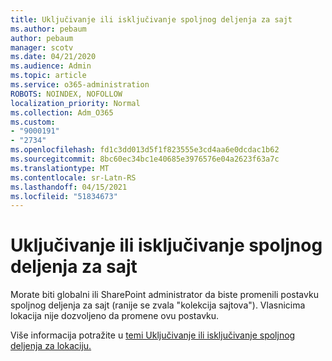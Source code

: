 ```yaml
---
title: Uključivanje ili isključivanje spoljnog deljenja za sajt
ms.author: pebaum
author: pebaum
manager: scotv
ms.date: 04/21/2020
ms.audience: Admin
ms.topic: article
ms.service: o365-administration
ROBOTS: NOINDEX, NOFOLLOW
localization_priority: Normal
ms.collection: Adm_O365
ms.custom:
- "9000191"
- "2734"
ms.openlocfilehash: fd1c3dd013d5f1f823555e3cd4aa6e0dcdac1b62
ms.sourcegitcommit: 8bc60ec34bc1e40685e3976576e04a2623f63a7c
ms.translationtype: MT
ms.contentlocale: sr-Latn-RS
ms.lasthandoff: 04/15/2021
ms.locfileid: "51834673"
---
```

# <a name="turn-external-sharing-on-or-off-for-a-site"></a>Uključivanje ili isključivanje spoljnog deljenja za sajt

Morate biti globalni ili SharePoint administrator da biste promenili postavku spoljnog deljenja za sajt (ranije se zvala "kolekcija sajtova"). Vlasnicima lokacija nije dozvoljeno da promene ovu postavku. 

Više informacija potražite u [temi Uključivanje ili isključivanje spoljnog deljenja za lokaciju.](https://docs.microsoft.com/sharepoint/change-external-sharing-site)
